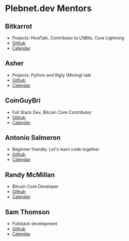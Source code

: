 # Plebnet.dev Mentors

## Bitkarrot
- Projects: HiveTalk, Contributor to LNBits, Core Lightning
- [Github](https://github.com/bitkarrot)
- [Calendar](https://cal.com/bitkarrot)

## Asher 
- Projects:  Python and Rigly (Mining) talk 
- [Github](https://github.com/asherp)
- [Calendar](https://cal.com/asherp/1-hr-meeting?user=asherp&duration=30)

## CoinGuyBri
- Full Stack Dev, Bitcoin Core Contributor
- [Github](https://github.com/bliotti)
- [Calendar](https://cal.com/coinguybri)

##  Antonio Salmeron 
- Beginner friendly. Let's learn code together
- [Github](https://github.com/amsalmeron)
- [Calendar](https://cal.com/tony21)

## Randy McMillan
- Bitcoin Core Developer
- [Github](https://github.com/RandyMcMillan)
- [Calendar](https://cal.com/bitcoincore.dev)

## Sam Thomson
- Fullstack development
- [Github](https://github.com/samthomson)
- [Calendar](https://cal.com/sam-123456789)


  
